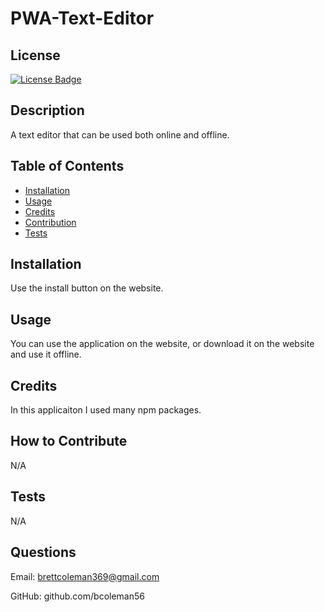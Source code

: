 # PWA-Text-Editor

## License
[![License Badge]( https://img.shields.io/static/v1?label=license&message=MIT&color=brightgreen )]( https://opensource.org/licenses/MIT )    

## Description

A text editor that can be used both online and offline.


## Table of Contents
- [Installation](#installation)
- [Usage](#usage)
- [Credits](#credits)
- [Contribution](#contribution)
- [Tests](#tests)


## Installation

Use the install button on the website.


## Usage

You can use the application on the website, or download it on the website and use it offline.


## Credits

In this applicaiton I used many npm packages.


## How to Contribute

N/A

## Tests

N/A

## Questions

Email: brettcoleman369@gmail.com

GitHub: github.com/bcoleman56


